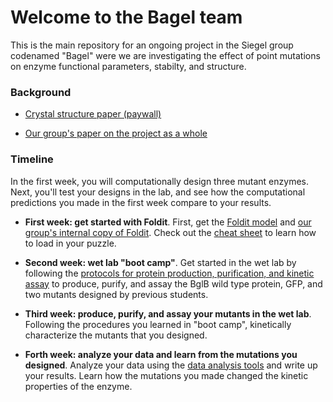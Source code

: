 # Welcome to the Bagel team 

This is the main repository for an ongoing project in the Siegel group codenamed "Bagel" were we are investigating the effect of point mutations on enzyme functional parameters, stabilty, and structure. 

### Background 

+ [Crystal structure paper (paywall)](http://www.sciencedirect.com/science/article/pii/S0022283607007413)

+ [Our group's paper on the project as a whole](http://journals.plos.org/plosone/article?id=10.1371%2Fjournal.pone.0147596)

### Timeline 

In the first week, you will computationally design three mutant enzymes. Next, you'll test your designs in the lab, and see how the computational predictions you made in the first week compare to your results. 

+ **First week: get started with Foldit**. First, get the [Foldit model](http://github.com/dacarlin/bagel-foldit) and [our group's internal copy of Foldit](http://fold.it/dist/internal/build/). Check out the [cheat sheet](http://github.com/dacarlin/bagel-foldit) to learn how to load in your puzzle. 

+ **Second week: wet lab "boot camp"**. Get started in the wet lab by following the [protocols for protein production, purification, and kinetic assay](http://github.com/dacarlin/bagel-protocol) to produce, purify, and assay the BglB wild type protein, GFP, and two mutants designed by previous students. 

+ **Third week: produce, purify, and assay your mutants in the wet lab**. Following the procedures you learned in "boot camp", kinetically characterize the mutants that you designed. 

+ **Forth week: analyze your data and learn from the mutations you designed**. Analyze your data using the [data analysis tools](http://github.com/dacarlin/bagel-fitter) and write up your results. Learn how the mutations you made changed the kinetic properties of the enzyme. 

